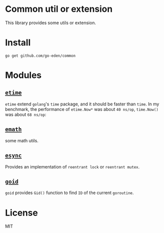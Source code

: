 # Common util or extension

This library provides some utils or extension.

# Install

```shell
go get github.com/go-eden/common
```

# Modules

## [`etime`](./etime)

`etime` extend `golang`'s `time` package, and it should be faster than `time`. In my benchmark, the performance
of `etime.Now*` was about `40 ns/op`, `time.Now()` was about `68 ns/op`:

## [`emath`](./emath)

some math utils.

## [`esync`](./esync)

Provides an implementation of `reentrant lock` or `reentrant mutex`.

## [`goid`](./goid)

`goid` provides `Gid()` function to find `ID` of the current `goroutine`.

# License

MIT